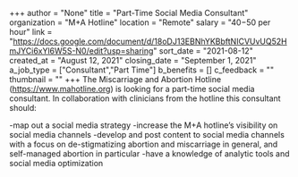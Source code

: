 +++
author = "None"
title = "Part-Time Social Media Consultant"
organization = "M+A Hotline"
location = "Remote"
salary = "$40-$50 per hour"
link = "https://docs.google.com/document/d/18oDJ13EBNhYKBbftNICVUvUQ52HmJYCi6xYl6W5S-N0/edit?usp=sharing"
sort_date = "2021-08-12"
created_at = "August 12, 2021"
closing_date = "September 1, 2021"
a_job_type = ["Consultant","Part Time"]
b_benefits = []
c_feedback = ""
thumbnail = ""
+++
The Miscarriage and Abortion Hotline (https://www.mahotline.org) is looking for a part-time social media consultant. In collaboration with clinicians from the hotline this consultant should:

-map out a social media strategy
-increase the M+A hotline’s visibility on social media channels
-develop and post content to social media channels with a focus on de-stigmatizing abortion and miscarriage in general, and self-managed abortion in particular
-have a knowledge of analytic tools and social media optimization
